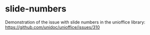 # slide-numbers
Demonstration of the issue with slide numbers in the unioffice library: https://github.com/unidoc/unioffice/issues/310

